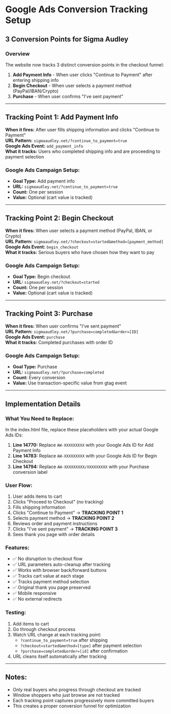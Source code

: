 # Google Ads Conversion Tracking Setup
## 3 Conversion Points for Sigma Audley

### Overview
The website now tracks 3 distinct conversion points in the checkout funnel:
1. **Add Payment Info** - When user clicks "Continue to Payment" after entering shipping info
2. **Begin Checkout** - When user selects a payment method (PayPal/IBAN/Crypto)
3. **Purchase** - When user confirms "I've sent payment"

---

## Tracking Point 1: Add Payment Info
**When it fires:** After user fills shipping information and clicks "Continue to Payment"  
**URL Pattern:** `sigmaaudley.net/?continue_to_payment=true`  
**Google Ads Event:** `add_payment_info`  
**What it tracks:** Users who completed shipping info and are proceeding to payment selection

### Google Ads Campaign Setup:
- **Goal Type:** Add payment info
- **URL:** `sigmaaudley.net/?continue_to_payment=true`
- **Count:** One per session
- **Value:** Optional (cart value is tracked)

---

## Tracking Point 2: Begin Checkout  
**When it fires:** When user selects a payment method (PayPal, IBAN, or Crypto)  
**URL Pattern:** `sigmaaudley.net/?checkout=started&method=[payment_method]`  
**Google Ads Event:** `begin_checkout`  
**What it tracks:** Serious buyers who have chosen how they want to pay

### Google Ads Campaign Setup:
- **Goal Type:** Begin checkout
- **URL:** `sigmaaudley.net/?checkout=started`
- **Count:** One per session
- **Value:** Optional (cart value is tracked)

---

## Tracking Point 3: Purchase
**When it fires:** When user confirms "I've sent payment"  
**URL Pattern:** `sigmaaudley.net/?purchase=completed&order=[ID]`  
**Google Ads Event:** `purchase`  
**What it tracks:** Completed purchases with order ID

### Google Ads Campaign Setup:
- **Goal Type:** Purchase
- **URL:** `sigmaaudley.net/?purchase=completed`
- **Count:** Every conversion
- **Value:** Use transaction-specific value from gtag event

---

## Implementation Details

### What You Need to Replace:
In the index.html file, replace these placeholders with your actual Google Ads IDs:

1. **Line 14770:** Replace `AW-XXXXXXXXX` with your Google Ads ID for Add Payment Info
2. **Line 14783:** Replace `AW-XXXXXXXXX` with your Google Ads ID for Begin Checkout  
3. **Line 14794:** Replace `AW-XXXXXXXXX/XXXXXXXXX` with your Purchase conversion label

### User Flow:
1. User adds items to cart
2. Clicks "Proceed to Checkout" (no tracking)
3. Fills shipping information
4. Clicks "Continue to Payment" → **TRACKING POINT 1**
5. Selects payment method → **TRACKING POINT 2**
6. Reviews order and payment instructions
7. Clicks "I've sent payment" → **TRACKING POINT 3**
8. Sees thank you page with order details

### Features:
- ✅ No disruption to checkout flow
- ✅ URL parameters auto-cleanup after tracking
- ✅ Works with browser back/forward buttons
- ✅ Tracks cart value at each stage
- ✅ Tracks payment method selection
- ✅ Original thank you page preserved
- ✅ Mobile responsive
- ✅ No external redirects

### Testing:
1. Add items to cart
2. Go through checkout process
3. Watch URL change at each tracking point:
   - `?continue_to_payment=true` after shipping
   - `?checkout=started&method=[type]` after payment selection
   - `?purchase=completed&order=[id]` after confirmation
4. URL cleans itself automatically after tracking

---

## Notes:
- Only real buyers who progress through checkout are tracked
- Window shoppers who just browse are not tracked
- Each tracking point captures progressively more committed buyers
- This creates a proper conversion funnel for optimization